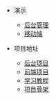 * 演示
  * [后台管理](http://www.macrozheng.com/admin/index.html)
  * [移动端](http://www.macrozheng.com/app/index.html)

* 项目地址
  * [后台项目](https://github.com/macrozheng/mall)
  * [前端项目](https://github.com/macrozheng/mall-admin-web)
  * [学习教程](https://github.com/macrozheng/mall-learning)
  * [项目骨架](https://github.com/macrozheng/mall-tiny)
